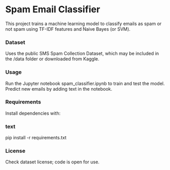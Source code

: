 # Spam Email Classifier
This project trains a machine learning model to classify emails as spam or not spam using TF-IDF features and Naive Bayes (or SVM).
### Dataset
Uses the public SMS Spam Collection Dataset, which may be included in the /data folder or downloaded from Kaggle.
### Usage
Run the Jupyter notebook spam_classifier.ipynb to train and test the model.
Predict new emails by adding text in the notebook.
### Requirements
Install dependencies with:
### text
pip install -r requirements.txt
### License
Check dataset license; code is open for use.
